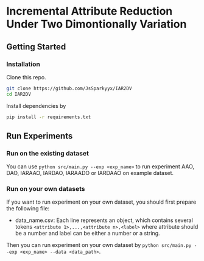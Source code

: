 # Incremental Attribute Reduction Under Two Dimontionally Variation

## Getting Started

### Installation

Clone this repo.

```bash
git clone https://github.com/JsSparkyyx/IAR2DV
cd IAR2DV
```

Install dependencies by

```bash
pip install -r requirements.txt
```

## Run Experiments

### Run on the existing dataset

You can use `python src/main.py --exp <exp_name>` to run experiment 
AAO, DAO, IARAAO, IARDAO, IARAADO or IARDAAO on example dataset.

### Run on your own datasets

If you want to run experiment on your own dataset, you should first prepare the following file:
- data_name.csv: Each line represents an object, which contains several tokens `<attribute 1>,...,<attribute n>,<label>` where attribute should be a number and label can be either a number or a string.

Then you can run experiment on your own dataset by `python src/main.py --exp <exp_name> --data <data_path>`. 